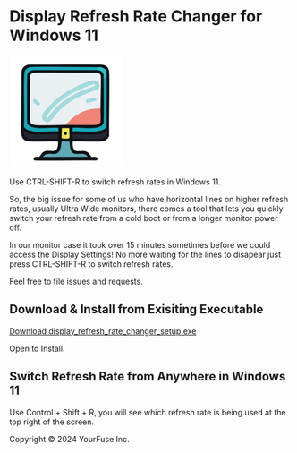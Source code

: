 # Display Refresh Rate Changer for Windows 11

<img alt="Refresh Rate Changer for Windows 11 Icon" src="https://github.com/yourfuse/refreshRateShortcut/blob/main/refreshRateShortcut.png" width="200" height="200">


Use CTRL-SHIFT-R to switch refresh rates in Windows 11.

So, the big issue for some of us who have horizontal lines on higher refresh rates, usually Ultra Wide monitors, there comes a tool that lets you quickly switch your refresh rate from a cold boot or from a longer monitor power off.

In our monitor case it took over 15 minutes sometimes before we could access the Display Settings! No more waiting for the lines to disapear just press CTRL-SHIFT-R to switch refresh rates.

Feel free to file issues and requests.


## Download & Install from Exisiting Executable

[Download display_refresh_rate_changer_setup.exe](https://github.com/yourfuse/refreshRateShortcut/raw/main/display_refresh_rate_changer_setup.exe)

Open to Install.

## Switch Refresh Rate from Anywhere in Windows 11

Use Control + Shift + R, you will see which refresh rate is being used at the top right of the screen.


Copyright © 2024 YourFuse Inc.
